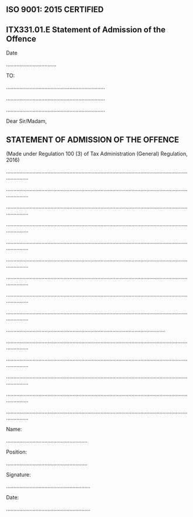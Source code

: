 <!-- image -->

## ISO 9001: 2015 CERTIFIED

## ITX331.01.E Statement of Admission of the Offence

Date

…………………....………

TO:

………………………………................……..…….

………………………………...…...............……….

………………………………................……..…….

Dear Sir/Madam,

## STATEMENT OF ADMISSION OF THE OFFENCE

(Made under Regulation 100 (3) of Tax Administration (General) Regulation, 2016)

…………………………………………..………………………………………….…………………………………

………………………………………..………………………………………….……………………………………

……………………………………..………………………………………….………………………………………

…………………………………..………………………………………….…………………………………………

………………………………..………………………………………….……………………………………………

……………………………..………………………………………….………………………………………………

…………………………..………………………………………….…………………………………………………

………………………..………………………………………….……………………………………………………

……………………..………………………………………….………………………………………………………

…………………..………………………………………….………………………………

…………………………………………..………………………………………….…………………………………

………………………………………..………………………………………….……………………………………

……………………………………..………………………………………….………………………………………

…………………………………..………………………………………….…………………………………………

………………………………..………………………………………….……………………………………………

Name:

……………………………………………….

Position:

……………………………………………….

Signature:

………………………………………………...

Date:

………………………………………………...